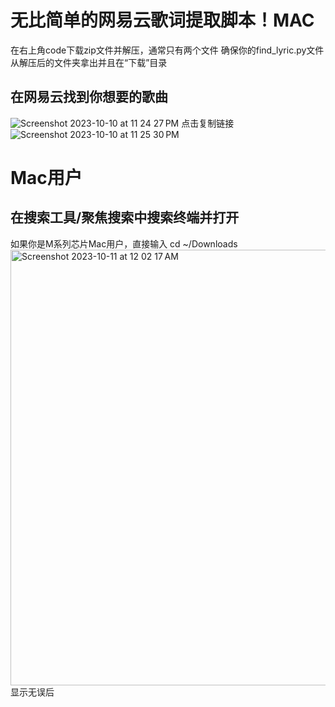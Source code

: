 # 无比简单的网易云歌词提取脚本！MAC
在右上角code下载zip文件并解压，通常只有两个文件
确保你的find_lyric.py文件从解压后的文件夹拿出并且在“下载”目录
## 在网易云找到你想要的歌曲
![Screenshot 2023-10-10 at 11 24 27 PM](https://github.com/EdwinZhanCN/find-Netease-Lyric/assets/108310800/fcc5e2e0-fb64-4514-8fee-6605c1f0233d)
点击复制链接
![Screenshot 2023-10-10 at 11 25 30 PM](https://github.com/EdwinZhanCN/find-Netease-Lyric/assets/108310800/1d1beae4-7ea6-4747-9161-986e32f4548d)
# Mac用户
## 在搜索工具/聚焦搜索中搜索终端并打开
如果你是M系列芯片Mac用户，直接输入
cd ~/Downloads
<img width="697" alt="Screenshot 2023-10-11 at 12 02 17 AM" src="https://github.com/EdwinZhanCN/find-Netease-Lyric/assets/108310800/2ffb9e45-ec36-49d3-943a-c9a829331ecd">
显示无误后
